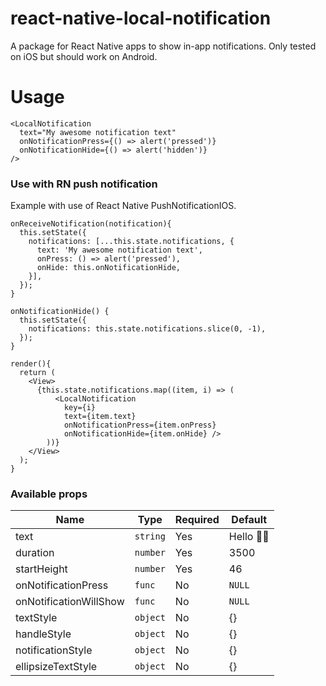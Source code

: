 # react-native-local-notification

A package for React Native apps to show in-app notifications. Only tested on iOS but should work on Android.

# Usage
```
<LocalNotification
  text="My awesome notification text"
  onNotificationPress={() => alert('pressed')}
  onNotificationHide={() => alert('hidden')}
/>
```

### Use with RN push notification
Example with use of React Native PushNotificationIOS.
```
onReceiveNotification(notification){
  this.setState({
    notifications: [...this.state.notifications, {
      text: 'My awesome notification text',
      onPress: () => alert('pressed'),
      onHide: this.onNotificationHide,
    }],
  });
}

onNotificationHide() {
  this.setState({
    notifications: this.state.notifications.slice(0, -1),
  });
}

render(){
  return (
    <View>
      {this.state.notifications.map((item, i) => (
          <LocalNotification
            key={i}
            text={item.text}
            onNotificationPress={item.onPress}
            onNotificationHide={item.onHide} />
        ))}
    </View>
  );
}
```

### Available props

Name | Type | Required | Default
--- | --- | --- | ---
text | `string` | Yes | Hello 👋🏼
duration | `number` | Yes | 3500
startHeight | `number` | Yes | 46
onNotificationPress | `func` | No | `NULL`
onNotificationWillShow | `func` | No | `NULL`
textStyle | `object` | No | {}
handleStyle | `object` | No | {}
notificationStyle | `object` | No | {}
ellipsizeTextStyle | `object` | No | {}
